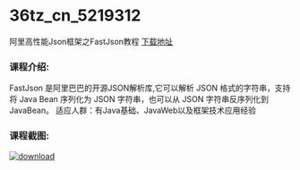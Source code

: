 # 36tz_cn_5219312
阿里高性能Json框架之FastJson教程
[下载地址](http://www.36tz.cn/article/5219312 "下载地址")
### 课程介绍:
FastJson 是阿里巴巴的开源JSON解析库,它可以解析 JSON 格式的字符串，支持将 Java Bean 序列化为 JSON 字符串，也可以从 JSON 字符串反序列化到 JavaBean。
适应人群：有Java基础、JavaWeb以及框架技术应用经验

### 课程截图:
[![download](http://36tz.cn/muke_img/2021_04_2-4.png "下载地址")](http://www.36tz.cn "下载地址")
